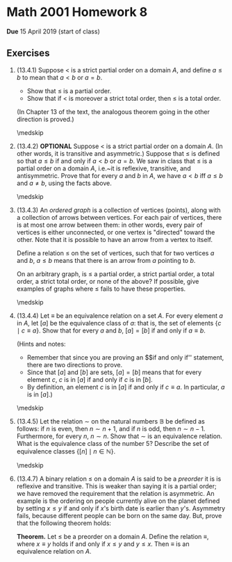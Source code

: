 Math 2001 Homework 8
====================

**Due** 15 April 2019 (start of class)

Exercises
---------

1. (13.4.1) Suppose $<$ is a strict partial order on a domain $A$, and define $a \leq b$ to mean that $a < b$ or $a = b$.

    + Show that $\leq$ is a partial order.
    + Show that if $<$ is moreover a strict total order, then $\leq$ is a total order.

    (In Chapter 13 of the text, the analogous theorem going in the other direction is proved.)

    \medskip

2. (13.4.2) **OPTIONAL** Suppose $<$ is a strict partial order on a domain $A$. (In other words, it is transitive and asymmetric.) Suppose that $\leq$ is defined so that $a \leq b$ if and only if $a < b$ or $a = b$. We saw in class that $\leq$ is a partial order on a domain $A$, i.e.~it is reflexive, transitive, and antisymmetric. Prove that for every $a$ and $b$ in $A$, we have $a < b$ iff $a \leq b$ and $a \neq b$, using the facts above.

    \medskip

3. (13.4.3) An *ordered graph* is a collection of vertices (points), along with a collection of arrows between vertices. For each pair of vertices, there is at most one arrow between them: in other words, every pair of vertices is either unconnected, or one vertex is "directed" toward the other. Note that it is possible to have an arrow from a vertex to itself.

    Define a relation $\leq$ on the set of vertices, such that for two vertices $a$ and $b$, $a \leq b$ means that there is an arrow from $a$ pointing to $b$.

    On an arbitrary graph, is $\leq$ a partial order, a strict partial order, a total order, a strict total order, or none of the above? If possible, give examples of graphs where $\leq$ fails to have these properties.

    \medskip

4. (13.4.4) Let $\equiv$ be an equivalence relation on a set $A$. For every element $a$ in $A$, let $[a]$ be the equivalence class of $a$: that is, the set of elements $\{ c \mid c \equiv a \}$. Show that for every $a$ and $b$, $[a] = [b]$ if and only if $a \equiv b$.

    (Hints and notes:

    + Remember that since you are proving an \$\$if and only if'' statement, there are two directions to prove.
    + Since that $[a]$ and $[b]$ are sets, $[a] = [b]$ means that for every element $c$, $c$ is in $[a]$ if and only if $c$ is in $[b]$.
    + By definition, an element $c$ is in $[a]$ if and only if $c \equiv a$. In particular, $a$ is in $[a]$.)

    \medskip

5. (13.4.5) Let the relation $\sim$ on the natural numbers $\mathbb{B}$ be defined as follows: if $n$ is even, then $n \sim n+1$, and if $n$ is odd, then $n \sim n-1$. Furthermore, for every $n$, $n \sim n$. Show that $\sim$ is an equivalence relation. What is the equivalence class of the number 5? Describe the set of equivalence classes $\{ [n] \mid n \in \mathbb{N} \}$.

    \medskip

    <!-- **13.4.6.**  -->
    <!-- Show that the relation on lines in the plane, given by "$l_1$ and $l_2$ are parallel," is an equivalence relation. What is the equivalence class of the x-axis? Describe the set of equivalence classes $\{ [l] \mid l\text{ is a line in the plane} \}$. -->

6. (13.4.7) A binary relation $\leq$ on a domain $A$ is said to be a *preorder* it is is reflexive and transitive. This is weaker than saying it is a partial order; we have removed the requirement that the relation is asymmetric. An example is the ordering on people currently alive on the planet defined by setting $x \leq y$ if and only if $x$'s birth date is earlier than $y$'s. Asymmetry fails, because different people can be born on the same day. But, prove that the following theorem holds:

    **Theorem.** Let $\leq$ be a preorder on a domain $A$. Define the relation $\equiv$, where $x \equiv y$ holds if and only if $x \leq y$ and $y \leq x$. Then $\equiv$ is an equivalence relation on $A$.
